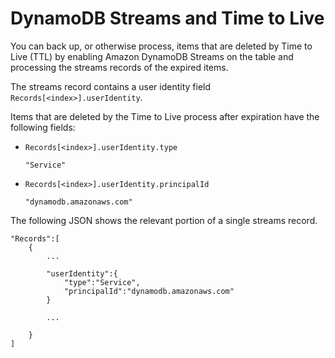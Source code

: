 # DynamoDB Streams and Time to Live<a name="time-to-live-ttl-streams"></a>

You can back up, or otherwise process, items that are deleted by Time to Live \(TTL\) by enabling Amazon DynamoDB Streams on the table and processing the streams records of the expired items\. 

The streams record contains a user identity field `Records[<index>].userIdentity`\.

Items that are deleted by the Time to Live process after expiration have the following fields:
+ `Records[<index>].userIdentity.type`

  `"Service"`
+ `Records[<index>].userIdentity.principalId`

  `"dynamodb.amazonaws.com"`

The following JSON shows the relevant portion of a single streams record\.

```
"Records":[
    {
        ...

        "userIdentity":{
            "type":"Service",
            "principalId":"dynamodb.amazonaws.com"
        }

        ...

    }
]
```